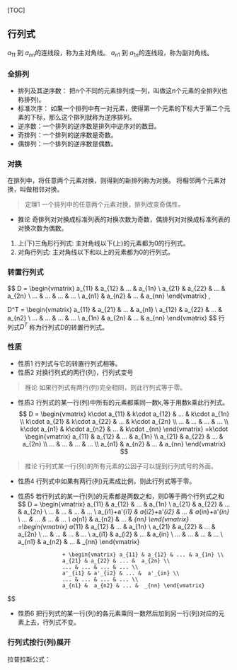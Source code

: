 [TOC]
## 行列式

$a_{11}$ 到 $a_{nn}$的连线段，称为主对角线。
$a_{n1}$ 到 $a_{1n}$的连线段，称为副对角线。
### 全排列
* 排列及其逆序数：  把n个不同的元素排列成一列，叫做这n个元素的全排列(也称排列)。
* 标准次序：  如果一个排列中有一对元素，使得第一个元素的下标大于第二个元素的下标，那么这个排列就称为逆序排列。
* 逆序数：一个排列的逆序数是排列中逆序对的数目。
* 奇排列：一个排列的逆序数是奇数。
* 偶排列：一个排列的逆序数是偶数。

### 对换
在排列中，将任意两个元素对换，则得到的新排列称为对换。
将相邻两个元素对换，叫做相邻对换。

> 定理1 一个排列中的任意两个元素对换，排列改变奇偶性。
 * 推论 奇排列对对换成标准列表的对换次数为奇数，偶排列对对换成标准列表的对换次数为偶数。

1. 上(下)三角形行列式: 主对角线以下(上)的元素都为0的行列式。
2. 对角行列式: 主对角线以下和以上的元素都为0的行列式。

### 转置行列式
$$
D = \begin{vmatrix} a_{11} & a_{12} & ... & a_{1n} \\ 
                    a_{21} & a_{22} & ... & a_{2n} \\ 
                    ... & ... & ... & ... \\
                    a_{n1} & a_{n2} & ... & a_{nn} \end{vmatrix} ,
                    
                    
D^T = \begin{vmatrix} a_{11} & a_{21} & ... & a_{n1} \\ 
                    a_{12} & a_{22} & ... & a_{n2} \\ 
                    ... & ... & ... & ... \\
                    a_{1n} & a_{2n} & ... & a_{nn} \end{vmatrix}
$$
行列式$D^T$ 称为行列式D的转置行列式。

### 性质
* 性质1 行列式与它的转置行列式相等。
* 性质2 对换行列式的两行(列)，行列式变号
> 推论 如果行列式有两行(列)完全相同，则此行列式等于零。
* 性质3 行列式的某一行(列)中所有的元素都乘同一数k,等于用数k乘此行列式。
$$
D = \begin{vmatrix} k\cdot a_{11} & k\cdot a_{12} & ... & k\cdot a_{1n} \\ 
                    k\cdot a_{21} & k\cdot a_{22} & ... & k\cdot a_{2n} \\ 
                    ... & ... & ... & ... \\
                    k\cdot a_{n1} & k\cdot a_{n2} & ... & k\cdot _{nn} \end{vmatrix} =k\cdot \begin{vmatrix} a_{11} & a_{12} & ... & a_{1n} \\ 
                    a_{21} & a_{22} & ... & a_{2n} \\ 
                    ... & ... & ... & ... \\
                    a_{n1} & a_{n2} & ... & a_{nn} \end{vmatrix}
$$
> 推论 行列式某一行(列)的所有元素的公因子可以提到行列式号的外面。

* 性质4 行列式中如果有两行(列)元素成比例，则此行列式等于零。
* 性质5 若行列式的某一行(列)的元素都是两数之和，则D等于两个行列式之和
$$
D = \begin{vmatrix} a_{11} & a_{12} & ... & a_{1n} \\ 
                    a_{21} & a_{22} & ... &  a_{2n} \\ 
                    ... & ... & ... & ... \\
                    a_{i1}+a'_{i1} & a_{i2}+a'_{i2} & ... &  a_{in}+a'_{in} \\
                    ... & ... & ... & ... \\
                    a_{n1} &  a_{n2} & ... &  _{nn} \end{vmatrix} =\begin{vmatrix} a_{11} & a_{12} & ... & a_{1n} \\ 
                    a_{21} & a_{22} & ... &  a_{2n} \\ 
                    ... & ... & ... & ... \\
                    a_{i1} & a_{i2} & ... &  a_{in} \\
                    ... & ... & ... & ... \\
                    a_{n1} &  a_{n2} & ... &  _{nn} \end{vmatrix} 

                    + \begin{vmatrix} a_{11} & a_{12} & ... & a_{1n} \\ 
                    a_{21} & a_{22} & ... &  a_{2n} \\ 
                    ... & ... & ... & ... \\
                    a'_{i1} & a'_{i2} & ... &  a'_{in} \\
                    ... & ... & ... & ... \\
                    a_{n1} &  a_{n2} & ... &  _{nn} \end{vmatrix} 
                    

$$

* 性质6 把行列式的某一行(列)的各元素乘同一数然后加到另一行(列)对应的元素上去，行列式不变。

### 行列式按行(列)展开

拉普拉斯公式：

